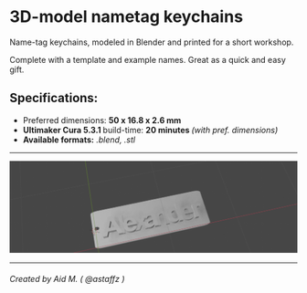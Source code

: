 # 3D-model nametag keychains
Name-tag keychains, modeled in Blender and printed for a short workshop. 

Complete with a template and example names.
Great as a quick and easy gift.

## Specifications:
<ul>
	 <li>Preferred dimensions: <b> 50 x 16.8 x 2.6 mm </b></li>
	 <li><b> Ultimaker Cura 5.3.1 </b> build-time: <b>20 minutes </b><I>(with pref. dimensions)</I> </li>
<li><b>Available formats:</b><i> .blend, .stl </i></li></ul>
  
<hr>
<img src =".\Screenshot.png"> </img>
<hr>
<h6><i>Created by Aid M. ( @astaffz ) </i></h6>
